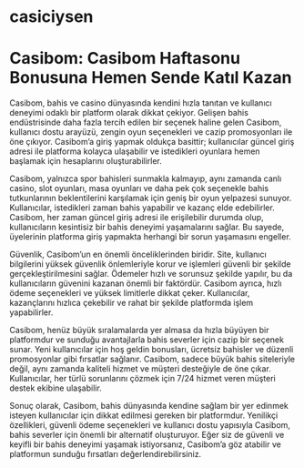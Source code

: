 # casiciysen
# Casibom: Casibom Haftasonu Bonusuna Hemen Sende Katıl Kazan
Casibom, bahis ve casino dünyasında kendini hızla tanıtan ve kullanıcı deneyimi odaklı bir platform olarak dikkat çekiyor. Gelişen bahis endüstrisinde daha fazla tercih edilen bir seçenek haline gelen Casibom, kullanıcı dostu arayüzü, zengin oyun seçenekleri ve cazip promosyonları ile öne çıkıyor. Casibom’a giriş yapmak oldukça basittir; kullanıcılar güncel giriş adresi ile platforma kolayca ulaşabilir ve istedikleri oyunlara hemen başlamak için hesaplarını oluşturabilirler.

Casibom, yalnızca spor bahisleri sunmakla kalmayıp, aynı zamanda canlı casino, slot oyunları, masa oyunları ve daha pek çok seçenekle bahis tutkunlarının beklentilerini karşılamak için geniş bir oyun yelpazesi sunuyor. Kullanıcılar, istedikleri zaman bahis yapabilir ve kazanç elde edebilirler. Casibom, her zaman güncel giriş adresi ile erişilebilir durumda olup, kullanıcıların kesintisiz bir bahis deneyimi yaşamalarını sağlar. Bu sayede, üyelerinin platforma giriş yapmakta herhangi bir sorun yaşamasını engeller.

Güvenlik, Casibom’un en önemli önceliklerinden biridir. Site, kullanıcı bilgilerini yüksek güvenlik önlemleriyle korur ve işlemleri güvenli bir şekilde gerçekleştirilmesini sağlar. Ödemeler hızlı ve sorunsuz şekilde yapılır, bu da kullanıcıların güvenini kazanan önemli bir faktördür. Casibom ayrıca, hızlı ödeme seçenekleri ve yüksek limitlerle dikkat çeker. Kullanıcılar, kazançlarını hızlıca çekebilir ve rahat bir şekilde platformda işlem yapabilirler.

Casibom, henüz büyük sıralamalarda yer almasa da hızla büyüyen bir platformdur ve sunduğu avantajlarla bahis severler için cazip bir seçenek sunar. Yeni kullanıcılar için hoş geldin bonusları, ücretsiz bahisler ve düzenli promosyonlar gibi fırsatlar sağlanır. Casibom, sadece büyük bahis siteleriyle değil, aynı zamanda kaliteli hizmet ve müşteri desteğiyle de öne çıkar. Kullanıcılar, her türlü sorunlarını çözmek için 7/24 hizmet veren müşteri destek ekibine ulaşabilir.

Sonuç olarak, Casibom, bahis dünyasında kendine sağlam bir yer edinmek isteyen kullanıcılar için dikkat edilmesi gereken bir platformdur. Yenilikçi özellikleri, güvenli ödeme seçenekleri ve kullanıcı dostu yapısıyla Casibom, bahis severler için önemli bir alternatif oluşturuyor. Eğer siz de güvenli ve keyifli bir bahis deneyimi yaşamak istiyorsanız, Casibom’a göz atabilir ve platformun sunduğu fırsatları değerlendirebilirsiniz.
